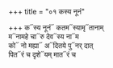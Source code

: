 +++
title = "०१ कस्य नूनं"

+++
क᳓स्य नूनं᳓ कतम᳓स्यामृ᳓तानाम्  
म᳓नामहे चा᳓रु देव᳓स्य ना᳓म  
को᳓ नो मह्या᳓ अ᳓दितये पु᳓नर् दात्  
पित᳓रं च दृशे᳓यम् मात᳓रं च